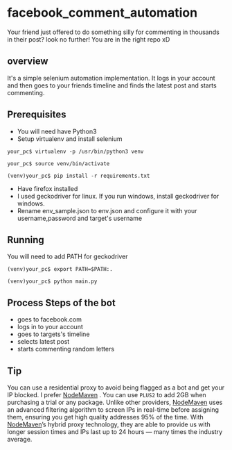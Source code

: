 # facebook_comment_automation
Your friend just offered to do something silly for commenting in thousands in their post? look no further! You are in the right repo xD 

## overview
It's a simple selenium automation implementation. It logs in your account and then goes to your friends timeline and finds the latest post and starts commenting.

## Prerequisites
- You will need have Python3
- Setup virtualenv and install selenium
```console
your_pc$ virtualenv -p /usr/bin/python3 venv
```
```console
your_pc$ source venv/bin/activate
```
```console
(venv)your_pc$ pip install -r requirements.txt
```
- Have firefox installed
- I used geckodriver for linux. If you run windows, install geckodriver for windows.
- Rename env_sample.json to env.json and configure it with your username,password and target's username

## Running
You will need to add PATH for geckodriver
```console
(venv)your_pc$ export PATH=$PATH:.
```
```console
(venv)your_pc$ python main.py
```

## Process Steps of the bot
- goes to facebook.com
- logs in to your account
- goes to targets's timeline
- selects latest post
- starts commenting random letters


## Tip
You can use a residential proxy to avoid being flagged as a bot and get your IP blocked. I prefer [NodeMaven](https://go.nodemaven.com/shuhanmirza) . You can use `PLUS2` to add 2GB when purchasing a trial or any package. Unlike other providers, [NodeMaven](https://go.nodemaven.com/shuhanmirza) uses an advanced filtering algorithm to screen IPs in real-time before assigning them, ensuring you get high quality addresses 95% of the time. With [NodeMaven](https://go.nodemaven.com/shuhanmirza)’s hybrid proxy technology, they are able to provide us with longer session times and IPs last up to 24 hours — many times the industry average.


